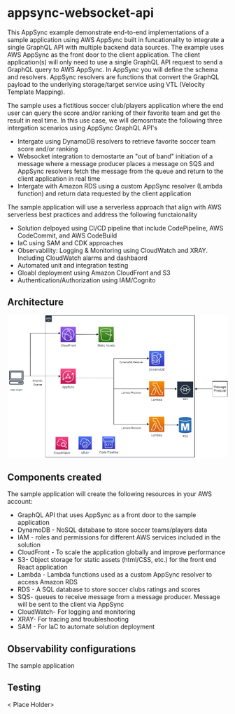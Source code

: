 # appsync-websocket-api

This AppSync example demonstrate end-to-end implementations of a sample application using AWS AppSync built in funcationality to integrate a single GraphQL API with multiple backend data sources. The example uses AWS AppSync as the front door to the client application. The client application(s) will only need to use a single GraphQL API request to send a GraphQL query to AWS AppSync. In AppSync you will define the schema and resolvers. AppSync resolvers are functions that convert the GraphQL payload to the underlying storage/target service using VTL (Velocity Template Mapping). 

The sample uses a fictitious soccer club/players application where the end user can query the score and/or ranking of their favorite team and get the result in real time. In this use case, we will demosntrate the following three intergation scenarios using AppSync GraphQL API's

 - Intergate using DynamoDB resolvers to retrieve favorite soccer team score and/or ranking
 - Websocket integration to demostarte an "out of band" initiation of a message where a message producer places a message on SQS and AppSync resolvers fetch the message from the queue and return to the client application in real time
 - Intergate with Amazon RDS using a custom AppSync resolver (Lambda function) and return data requested by the client application
    
The sample application will use a serverless approach that align with AWS serverless best practices and address the following functaionality
 - Solution delpoyed using CI/CD pipeline that include CodePipeline, AWS CodeCommit, and AWS CodeBuild
 - IaC using SAM and CDK approaches
 - Observability: Logging & Monitoring using CloudWatch and XRAY. Including CloudWatch alarms and dashbaord
 - Automated unit and integration testing
 - Gloabl deployment using Amazon CloudFront and S3
 - Authentication/Authorization using IAM/Cognito

## Architecture

![Architecture diagram](./assets/initial_architecture.png)

## Components created

The sample application will create the following resources in your AWS account: 
 - GraphQL API that uses AppSync as a front door to the sample application
 - DynamoDB - NoSQL database to store soccer teams/players data
 - IAM - roles and permissions for different AWS services included in the solution
 - CloudFront - To scale the application globally and improve performance
 - S3- Object storage for static assets (html/CSS, etc.) for the front end React application
 - Lambda - Lambda functions used as a custom AppSync resolver to access Amazon RDS
 - RDS - A SQL database to store soccer clubs ratings and scores
 - SQS- queues to receive message from a message producer. Message will be sent to the client via AppSync
 - CloudWatch- For logging and monitoring
 - XRAY- For tracing and troubleshooting
 - SAM - For IaC to automate solution deployment
    
## Observability configurations
The sample application

## Testing  
< Place Holder>